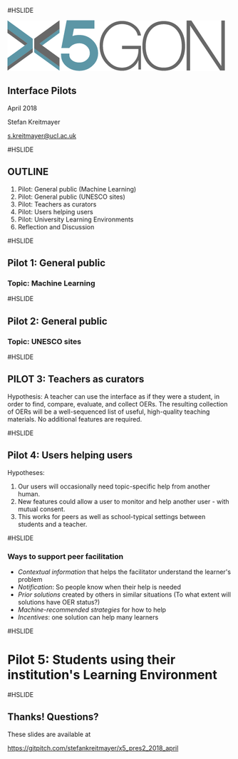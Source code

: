 #HSLIDE

![Logo](images/x5gon_logo.png)

## Interface Pilots

April 2018

Stefan Kreitmayer

s.kreitmayer@ucl.ac.uk

#HSLIDE

## OUTLINE
1. Pilot: General public (Machine Learning)
2. Pilot: General public (UNESCO sites)
3. Pilot: Teachers as curators
4. Pilot: Users helping users
5. Pilot: University Learning Environments
6. Reflection and Discussion

#HSLIDE

## Pilot 1: General public
### Topic: Machine Learning

#HSLIDE

## Pilot 2: General public
### Topic: UNESCO sites

#HSLIDE

## PILOT 3: Teachers as curators

Hypothesis: A teacher can use the interface as if they were a student, in order to find, compare, evaluate, and collect OERs. The resulting collection of OERs will be a well-sequenced list of useful, high-quality teaching materials. No additional features are required.

#HSLIDE

## Pilot 4: Users helping users

Hypotheses:

1. Our users will occasionally need topic-specific help from another human.
2. New features could allow a user to monitor and help another user - with mutual consent.
3. This works for peers as well as school-typical settings between students and a teacher.

#HSLIDE

### Ways to support peer facilitation

* _Contextual information_ that helps the facilitator understand the learner's problem
* _Notification_: So people know when their help is needed
* _Prior solutions_ created by others in similar situations (To what extent will solutions have OER status?)
* _Machine-recommended strategies_ for how to help
* _Incentives_: one solution can help many learners

#HSLIDE

# Pilot 5: Students using their institution's Learning Environment

#HSLIDE

## Thanks! Questions?

These slides are available at

https://gitpitch.com/stefankreitmayer/x5_pres2_2018_april
